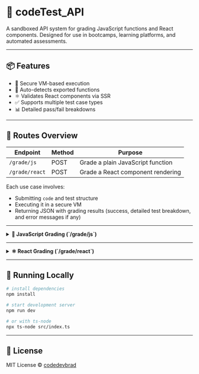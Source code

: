 # 🧪 codeTest\_API

A sandboxed API system for grading JavaScript functions and React components.
Designed for use in bootcamps, learning platforms, and automated assessments.

---

## 📦 Features

* 🔐 Secure VM-based execution
* 🧠 Auto-detects exported functions
* ⚛️ Validates React components via SSR
* ✅ Supports multiple test case types
* 📊 Detailed pass/fail breakdowns

---

## 📁 Routes Overview

| Endpoint       | Method | Purpose                           |
| -------------- | ------ | --------------------------------- |
| `/grade/js`    | POST   | Grade a plain JavaScript function |
| `/grade/react` | POST   | Grade a React component rendering |

Each use case involves:

* Submitting `code` and test structure
* Executing it in a secure VM
* Returning JSON with grading results (success, detailed test breakdown, and error messages if any)

---

<details>
<summary><strong>🔧 JavaScript Grading (`/grade/js`)</strong></summary>

### 📅 Purpose

Grading vanilla or TypeScript JavaScript functions. The system auto-detects the first defined function in the code block and evaluates it against structured test cases.

### 🧪 Tech Stack Used

| Tool           | Purpose                            |
| -------------- | ---------------------------------- |
| `@babel/core`  | Transpile submitted JS to CommonJS |
| `vm` (Node.js) | Execute code safely in a sandbox   |
| TypeScript     | Define request/response contracts  |

### 📥 Request Body

```ts
interface GradeRequestBody {
  code: string;
  tests: RawTestCase[];
}

interface RawTestCase {
  args: Argument[];
  expected: Expected;
}

interface Argument {
  value: string;
  type: ExpectedType;
}

interface Expected {
  value: string;
  type: ExpectedType;
}

type ExpectedType =
  | "string"
  | "number"
  | "boolean"
  | "array"
  | "object"
  | "null"
  | "undefined";
```

### 📄 Example Request

```json
{
  "code": "function multiply(a, b) { return a * b; }",
  "tests": [
    {
      "args": [
        { "value": "3", "type": "number" },
        { "value": "4", "type": "number" }
      ],
      "expected": { "value": "12", "type": "number" }
    }
  ]
}
```

📝 **Explanation**:

* The function `multiply` is extracted and run with `3` and `4`.
* Expected output is `12`.
* The API returns pass/fail and the actual result.

### ✅ Response

```ts
interface GradeTestResult {
  test: string;
  input: Argument[];
  expected: Expected;
  output: any;
  passed: boolean;
  error?: string;
}
```

</details>

---

<details>
<summary><strong>⚛️ React Grading (`/grade/react`)</strong></summary>

### 📅 Purpose

Evaluates a submitted React component by rendering it with given props and checking for:

* HTML tags
* Presence of text
* Prop type validity

### 🧪 Tech Stack Used

| Tool                         | Purpose                                   |
| ---------------------------- | ----------------------------------------- |
| `@babel/core`                | Transpile JSX and ES6 to CommonJS         |
| `react` & `react-dom/server` | Render component to static HTML           |
| `jsdom`                      | Parse and inspect rendered HTML in memory |
| `vm` (Node.js)               | Safe execution of compiled React code     |
| TypeScript                   | Type-checking and interfaces              |

### 📥 Request Body

```ts
interface ReactTestSuite {
  code: string;
  tests: {
    tests: TestCase[];
    validations?: GlobalValidations;
  };
}
```

### 📄 Example Request

```json
{
  "code": "export default function Greet({ name }) { return <p>Hello {name}!</p>; }",
  "tests": {
    "tests": [
      {
        "props": { "name": "Brad" },
        "validations": {
          "includesText": ["Hello Brad!"]
        }
      }
    ],
    "validations": {
      "tags": ["p"],
      "props": [
        { "name": "name", "type": "string" }
      ]
    }
  }
}
```

📝 **Explanation**:

* Component renders: `<p>Hello Brad!</p>`
* HTML is checked for presence of `<p>` and text `Hello Brad!`
* Also validates `name` prop is of type `string`
* Returns success and validation results

### ✅ Response

```ts
interface ReactTestResult {
  props: Record<string, any>;
  html: string;
  validations: {
    type: "tag" | "text" | "propType";
    passed: boolean;
    [key: string]: any;
  }[];
  passed: boolean;
}
```

</details>

------

## 🚀 Running Locally

```bash
# install dependencies
npm install

# start development server
npm run dev

# or with ts-node
npx ts-node src/index.ts
```

---

## 📄 License

MIT License © [codedevbrad](https://github.com/codedevbrad)

